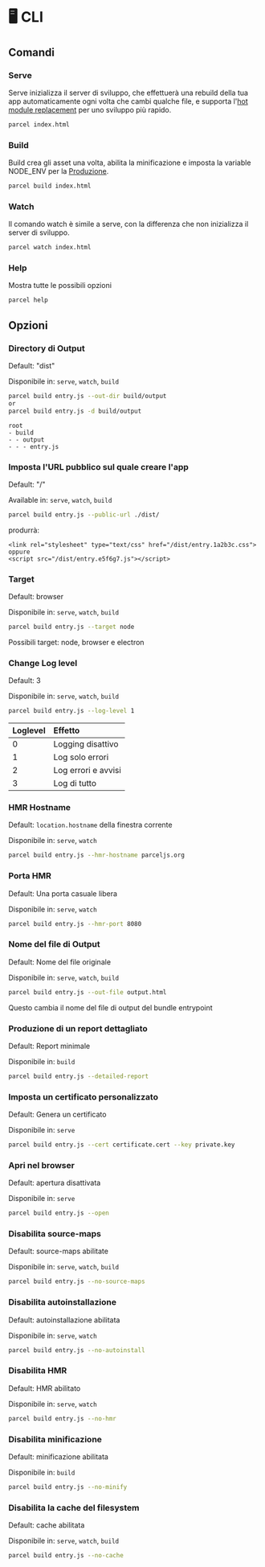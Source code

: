 # 🖥 CLI

## Comandi

### Serve

Serve inizializza il server di sviluppo, che effettuerà una rebuild della tua app automaticamente ogni volta che cambi qualche file, e supporta l'[hot module replacement](https://github.com/amymariaparker2401/website/tree/574adba7f88c1181c822d553056158f78247bbe7/src/i18n/it/docs/hmr.html) per uno sviluppo più rapido.

```bash
parcel index.html
```

### Build

Build crea gli asset una volta, abilita la minificazione e imposta la variable NODE\_ENV per la [Produzione](https://github.com/amymariaparker2401/website/tree/574adba7f88c1181c822d553056158f78247bbe7/src/i18n/it/docs/production.html).

```bash
parcel build index.html
```

### Watch

Il comando watch è simile a serve, con la differenza che non inizializza il server di sviluppo.

```bash
parcel watch index.html
```

### Help

Mostra tutte le possibili opzioni

```bash
parcel help
```

## Opzioni

### Directory di Output

Default: "dist"

Disponibile in: `serve`, `watch`, `build`

```bash
parcel build entry.js --out-dir build/output
or
parcel build entry.js -d build/output
```

```text
root
- build
- - output
- - - entry.js
```

### Imposta l'URL pubblico sul quale creare l'app

Default: "/"

Available in: `serve`, `watch`, `build`

```bash
parcel build entry.js --public-url ./dist/
```

produrrà:

```markup
<link rel="stylesheet" type="text/css" href="/dist/entry.1a2b3c.css">
oppure
<script src="/dist/entry.e5f6g7.js"></script>
```

### Target

Default: browser

Disponibile in: `serve`, `watch`, `build`

```bash
parcel build entry.js --target node
```

Possibili target: node, browser e electron

### Change Log level

Default: 3

Disponibile in: `serve`, `watch`, `build`

```bash
parcel build entry.js --log-level 1
```

| Loglevel | Effetto |
| :--- | :--- |
| 0 | Logging disattivo |
| 1 | Log solo errori |
| 2 | Log errori e avvisi |
| 3 | Log di tutto |

### HMR Hostname

Default: `location.hostname` della finestra corrente

Disponibile in: `serve`, `watch`

```bash
parcel build entry.js --hmr-hostname parceljs.org
```

### Porta HMR

Default: Una porta casuale libera

Disponibile in: `serve`, `watch`

```bash
parcel build entry.js --hmr-port 8080
```

### Nome del file di Output

Default: Nome del file originale

Disponibile in: `serve`, `watch`, `build`

```bash
parcel build entry.js --out-file output.html
```

Questo cambia il nome del file di output del bundle entrypoint

### Produzione di un report dettagliato

Default: Report minimale

Disponibile in: `build`

```bash
parcel build entry.js --detailed-report
```

### Imposta un certificato personalizzato

Default: Genera un certificato

Disponibile in: `serve`

```bash
parcel build entry.js --cert certificate.cert --key private.key
```

### Apri nel browser

Default: apertura disattivata

Disponibile in: `serve`

```bash
parcel build entry.js --open
```

### Disabilita source-maps

Default: source-maps abilitate

Disponibile in: `serve`, `watch`, `build`

```bash
parcel build entry.js --no-source-maps
```

### Disabilita autoinstallazione

Default: autoinstallazione abilitata

Disponibile in: `serve`, `watch`

```bash
parcel build entry.js --no-autoinstall
```

### Disabilita HMR

Default: HMR abilitato

Disponibile in: `serve`, `watch`

```bash
parcel build entry.js --no-hmr
```

### Disabilita minificazione

Default: minificazione abilitata

Disponibile in: `build`

```bash
parcel build entry.js --no-minify
```

### Disabilita la cache del filesystem

Default: cache abilitata

Disponibile in: `serve`, `watch`, `build`

```bash
parcel build entry.js --no-cache
```

